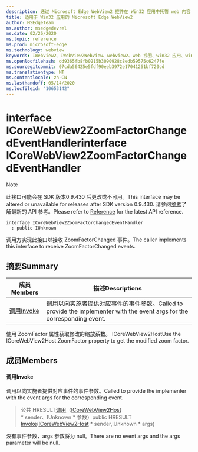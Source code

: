 ```yaml
---
description: 通过 Microsoft Edge WebView2 控件在 Win32 应用中托管 web 内容
title: 适用于 Win32 应用的 Microsoft Edge WebView2
author: MSEdgeTeam
ms.author: msedgedevrel
ms.date: 02/26/2020
ms.topic: reference
ms.prod: microsoft-edge
ms.technology: webview
keywords: IWebView2、IWebView2WebView、webview2、web 视图、win32 应用、win32、edge、ICoreWebView2、ICoreWebView2Host、浏览器控件、边缘 html
ms.openlocfilehash: dd9365fb8fb0215b3090928c8edb59575c6247fe
ms.sourcegitcommit: 07cda56425e5fdf90eeb3972e17041261bf720cd
ms.translationtype: MT
ms.contentlocale: zh-CN
ms.lasthandoff: 05/14/2020
ms.locfileid: "10653142"
---
```

# <span data-ttu-id="de5a5-104">interface ICoreWebView2ZoomFactorChangedEventHandler</span><span class="sxs-lookup"><span data-stu-id="de5a5-104">interface ICoreWebView2ZoomFactorChangedEventHandler</span></span> 

> [!NOTE]
> <span data-ttu-id="de5a5-105">此接口可能会在 SDK 版本0.9.430 后更改或不可用。</span><span class="sxs-lookup"><span data-stu-id="de5a5-105">This interface may be altered or unavailable for releases after SDK version 0.9.430.</span></span> <span data-ttu-id="de5a5-106">请参阅[参考](../../../webview2-api-reference.md)了解最新的 API 参考。</span><span class="sxs-lookup"><span data-stu-id="de5a5-106">Please refer to [Reference](../../../webview2-api-reference.md) for the latest API reference.</span></span>

```
interface ICoreWebView2ZoomFactorChangedEventHandler
  : public IUnknown
```

<span data-ttu-id="de5a5-107">调用方实现此接口以接收 ZoomFactorChanged 事件。</span><span class="sxs-lookup"><span data-stu-id="de5a5-107">The caller implements this interface to receive ZoomFactorChanged events.</span></span>

## <span data-ttu-id="de5a5-108">摘要</span><span class="sxs-lookup"><span data-stu-id="de5a5-108">Summary</span></span>

 <span data-ttu-id="de5a5-109">成员</span><span class="sxs-lookup"><span data-stu-id="de5a5-109">Members</span></span>                        | <span data-ttu-id="de5a5-110">描述</span><span class="sxs-lookup"><span data-stu-id="de5a5-110">Descriptions</span></span>
--------------------------------|---------------------------------------------
[<span data-ttu-id="de5a5-111">调用</span><span class="sxs-lookup"><span data-stu-id="de5a5-111">Invoke</span></span>](#invoke) | <span data-ttu-id="de5a5-112">调用以向实施者提供对应事件的事件参数。</span><span class="sxs-lookup"><span data-stu-id="de5a5-112">Called to provide the implementer with the event args for the corresponding event.</span></span>

<span data-ttu-id="de5a5-113">使用 ZoomFactor 属性获取修改的缩放系数。 ICoreWebView2Host</span><span class="sxs-lookup"><span data-stu-id="de5a5-113">Use the ICoreWebView2Host.ZoomFactor property to get the modified zoom factor.</span></span>

## <span data-ttu-id="de5a5-114">成员</span><span class="sxs-lookup"><span data-stu-id="de5a5-114">Members</span></span>

#### <span data-ttu-id="de5a5-115">调用</span><span class="sxs-lookup"><span data-stu-id="de5a5-115">Invoke</span></span> 

<span data-ttu-id="de5a5-116">调用以向实施者提供对应事件的事件参数。</span><span class="sxs-lookup"><span data-stu-id="de5a5-116">Called to provide the implementer with the event args for the corresponding event.</span></span>

> <span data-ttu-id="de5a5-117">公共 HRESULT[调用](#invoke)（[ICoreWebView2Host](ICoreWebView2Host.md) \* sender、IUnknown \* 参数）</span><span class="sxs-lookup"><span data-stu-id="de5a5-117">public HRESULT [Invoke](#invoke)([ICoreWebView2Host](ICoreWebView2Host.md) \* sender,IUnknown \* args)</span></span>

<span data-ttu-id="de5a5-118">没有事件参数，args 参数将为 null。</span><span class="sxs-lookup"><span data-stu-id="de5a5-118">There are no event args and the args parameter will be null.</span></span>

